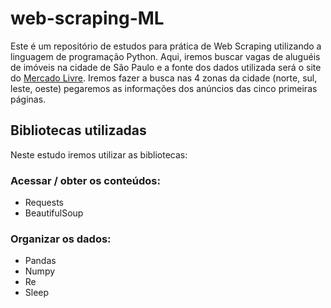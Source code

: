 # web-scraping-ML
 Este é um repositório de estudos para prática de Web Scraping utilizando a linguagem de programação Python.
 Aqui, iremos buscar vagas de aluguéis de imóveis na cidade de São Paulo e a fonte dos dados utilizada será o site do [Mercado Livre](https://imoveis.mercadolivre.com.br/casas/aluguel/sao-paulo/sao-paulo-zona-norte/).
 Iremos fazer a busca nas 4 zonas da cidade (norte, sul, leste, oeste) pegaremos as informações dos anúncios das cinco primeiras páginas.
 
 ## Bibliotecas utilizadas
 Neste estudo iremos utilizar as bibliotecas:
 
 ### Acessar / obter os conteúdos:
  - Requests
  - BeautifulSoup
### Organizar os dados:
  - Pandas
  - Numpy
  - Re
  - Sleep
